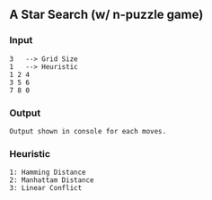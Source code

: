 ## A Star Search (w/ n-puzzle game)

### Input
```
3	-->	Grid Size
1	-->	Heuristic
1 2 4
3 5 6
7 8 0
```

### Output
```
Output shown in console for each moves.
```

### Heuristic
```
1: Hamming Distance
2: Manhattam Distance
3: Linear Conflict
```

